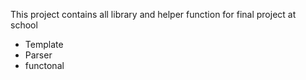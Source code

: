 This project contains all library and helper function for final project at school
- Template
- Parser
- functonal
